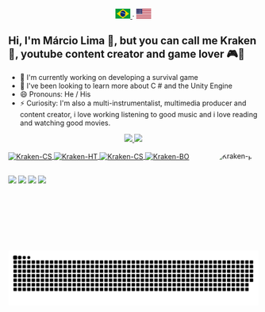 <p align="center">
  <a href="https://github.com/JollyRogerKraken">
    <img src="https://github.com/JollyRogerKraken/JollyRogerKraken/blob/main/docs/Brazil.jpg" style="width:30px;height:20px;">
  </a>
  ·
  <a href="/docs/readme_in.md">
    <img src="https://github.com/JollyRogerKraken/JollyRogerKraken/blob/main/docs/EUA.png" style="width:30px;height:20px;">
  </a>
</p>

## Hi, I'm Márcio Lima 👋, but you can call me Kraken 🐙, youtube content creator and game lover 🎮👾

- 🔭 I'm currently working on developing a survival game
- 🌱 I've been looking to learn more about C # and the Unity Engine
- 😄 Pronouns: He / His
- ⚡ Curiosity: I'm also a multi-instrumentalist, multimedia producer
and content creator, i love working listening to good music and i love reading and watching good movies.

<div align="center">
  <a href="https://beacons.ai/jollyroger">
  <img height="180em" src="https://github-readme-stats.vercel.app/api?username=JollyRogerKraken&show_icons=true&theme=dracula&include_all_commits=true&count_private=true"/>
  <img height="180em" src="https://github-readme-stats.vercel.app/api/top-langs/?username=JollyRogerKraken&layout=compact&langs_count=7&theme=dracula"/>
</div>
  
  
<div style="display: inline_block"><br>
  <img align="center" alt="Kraken-CS" height="30" width="40" src="https://cdn.jsdelivr.net/gh/devicons/devicon/icons/csharp/csharp-original.svg">
  <img align="center" alt="Kraken-HT" height="30" width="40" src="https://cdn.jsdelivr.net/gh/devicons/devicon/icons/html5/html5-original.svg">
  <img align="center" alt="Kraken-CS" height="30" width="40" src="https://cdn.jsdelivr.net/gh/devicons/devicon/icons/css3/css3-original.svg">
  <img align="center" alt="Kraken-BO" height="30" width="40" src="https://cdn.jsdelivr.net/gh/devicons/devicon/icons/bootstrap/bootstrap-original.svg">
  <img align="right" alt="Kraken-pic" height="200" style="border-radius:50px;" src="https://media.discordapp.net/attachments/827581434138198057/901366266726600714/1f58fe1081959.560dc7b17ae48.png?width=494&height=494">
</div>
  
  ##

<div>
  <a href="https://www.youtube.com/channel/UCROUjSjZt2mRU4hoMOMnLzA?sub_confirmation=1" target="_blank"><img src="https://img.shields.io/badge/YouTube-FF0000?style=for-the-badge&logo=youtube&logoColor=white" target="_blank"></a>
  <a href="https://www.instagram.com/jollyroger.kraken/" target="_blank"><img src="https://img.shields.io/badge/-Instagram-%23E4405F?style=for-the-badge&logo=instagram&logoColor=white" target="_blank"></a>
  <a href="https://www.twitter.com/jollyrogerkrake/" target="_blank"><img src="https://img.shields.io/badge/Twitter-1DA1F2?style=for-the-badge&logo=twitter&logoColor=white" target="_blank"></a>
 	<a href="https://www.twitch.tv/jollyroger_kraken" target="_blank"><img src="https://img.shields.io/badge/Twitch-9146FF?style=for-the-badge&logo=twitch&logoColor=white" target="_blank"></a>
</div>  
  
  ![Snake animation](https://github.com/JollyRogerKraken/JollyRogerKraken/blob/output/github-contribution-grid-snake.svg)
